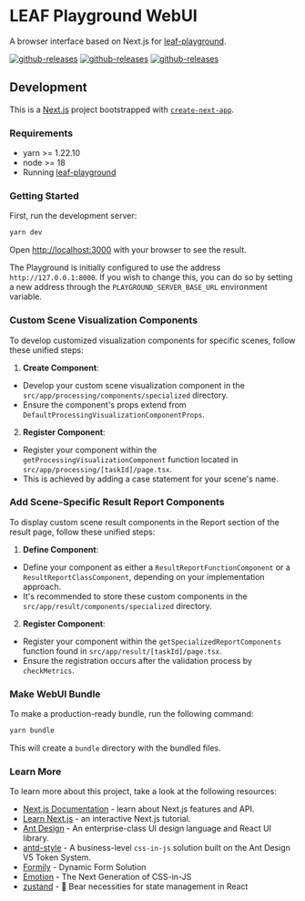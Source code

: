 # LEAF Playground WebUI

A browser interface based on Next.js for [leaf-playground](https://github.com/LLM-Evaluation-s-Always-Fatiguing/leaf-playground).


[![github-releases](https://img.shields.io/github/v/release/LLM-Evaluation-s-Always-Fatiguing/leaf-playground-webui?color=7B916E&labelColor=black&logo=github&style=for-the-badge)](https://github.com/LLM-Evaluation-s-Always-Fatiguing/leaf-playground-webui/releases)
[![github-releases](https://img.shields.io/github/release-date/LLM-Evaluation-s-Always-Fatiguing/leaf-playground-webui?color=7B916E&labelColor=black&logo=github&style=for-the-badge)](https://github.com/LLM-Evaluation-s-Always-Fatiguing/leaf-playground-webui/releases)
[![github-releases](https://img.shields.io/github/license/LLM-Evaluation-s-Always-Fatiguing/leaf-playground-webui?color=7B916E&labelColor=black&logo=github&style=for-the-badge)](https://github.com/LLM-Evaluation-s-Always-Fatiguing/leaf-playground-webui/blob/main/LICENSE)


## Development

This is a [Next.js](https://nextjs.org/) project bootstrapped with [`create-next-app`](https://github.com/vercel/next.js/tree/canary/packages/create-next-app).

### Requirements

- yarn >= 1.22.10
- node >= 18
- Running [leaf-playground](https://github.com/LLM-Evaluation-s-Always-Fatiguing/leaf-playground)

### Getting Started

First, run the development server:

```bash
yarn dev
```

Open [http://localhost:3000](http://localhost:3000) with your browser to see the result.

The Playground is initially configured to use the address `http://127.0.0.1:8000`. If you wish to change this, you can do so by setting a new address through the `PLAYGROUND_SERVER_BASE_URL` environment variable.


### Custom Scene Visualization Components

To develop customized visualization components for specific scenes, follow these unified steps:

1. **Create Component**:
  - Develop your custom scene visualization component in the `src/app/processing/components/specialized` directory.
  - Ensure the component's props extend from `DefaultProcessingVisualizationComponentProps`.

2. **Register Component**:
  - Register your component within the `getProcessingVisualizationComponent` function located in `src/app/processing/[taskId]/page.tsx`.
  - This is achieved by adding a case statement for your scene's name.

### Add Scene-Specific Result Report Components

To display custom scene result components in the Report section of the result page, follow these unified steps:

1. **Define Component**:
  - Define your component as either a `ResultReportFunctionComponent` or a `ResultReportClassComponent`, depending on your implementation approach.
  - It's recommended to store these custom components in the `src/app/result/components/specialized` directory.

2. **Register Component**:
  - Register your component within the `getSpecializedReportComponents` function found in `src/app/result/[taskId]/page.tsx`.
  - Ensure the registration occurs after the validation process by `checkMetrics`.


### Make WebUI Bundle

To make a production-ready bundle, run the following command:

```bash
yarn bundle
```

This will create a `bundle` directory with the bundled files.

### Learn More

To learn more about this project, take a look at the following resources:

- [Next.js Documentation](https://nextjs.org/docs) - learn about Next.js features and API.
- [Learn Next.js](https://nextjs.org/learn) - an interactive Next.js tutorial.
- [Ant Design](https://github.com/ant-design/ant-design) - An enterprise-class UI design language and React UI library.
- [antd-style](https://github.com/ant-design/antd-style) - A business-level `css-in-js` solution built on the Ant Design V5 Token System.
- [Formily](https://github.com/alibaba/formily) - Dynamic Form Solution
- [Emotion](https://github.com/emotion-js/emotion) - The Next Generation of CSS-in-JS
- [zustand](https://github.com/pmndrs/zustand) - 🐻 Bear necessities for state management in React
